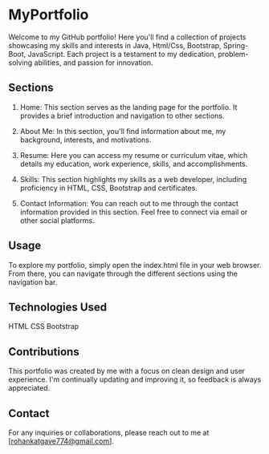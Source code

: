 # MyPortfolio
Welcome to my GitHub portfolio! Here you'll find a collection of projects showcasing my skills and interests in Java, Html/Css, Bootstrap, Spring-Boot, JavaScript. Each project is a testament to my dedication, problem-solving abilities, and passion for innovation.
## Sections
1. Home: This section serves as the landing page for the portfolio. It provides a brief introduction and navigation to other sections.

2. About Me: In this section, you'll find information about me, my background, interests, and motivations.

3. Resume: Here you can access my resume or curriculum vitae, which details my education, work experience, skills, and accomplishments.

4. Skills: This section highlights my skills as a web developer, including proficiency in HTML, CSS, Bootstrap and certificates.

5. Contact Information: You can reach out to me through the contact information provided in this section. Feel free to connect via email or other social platforms.

## Usage
To explore my portfolio, simply open the index.html file in your web browser. From there, you can navigate through the different sections using the navigation bar.

## Technologies Used
HTML
CSS
Bootstrap

## Contributions
This portfolio was created by me with a focus on clean design and user experience. I'm continually updating and improving it, so feedback is always appreciated.

## Contact
For any inquiries or collaborations, please reach out to me at [rohankatgave774@gmail.com].
